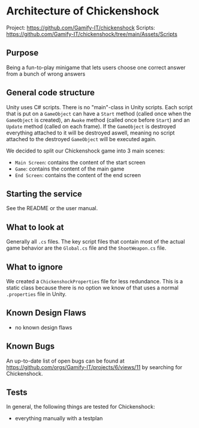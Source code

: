 # Architecture of Chickenshock

Project: https://github.com/Gamify-IT/chickenshock
Scripts: https://github.com/Gamify-IT/chickenshock/tree/main/Assets/Scripts
## Purpose

Being a fun-to-play minigame that lets users choose one correct answer from a bunch of wrong answers

## General code structure

Unity uses C# scripts.
There is no "main"-class in Unity scripts. 
Each script that is put on a `GameObject` can have a `Start` method (called once when the `GameObject` is created), an `Awake` method (called once before `Start`) and an `Update` method (called on each frame). 
If the `GameObject` is destroyed everything attached to it will be destroyed aswell, meaning no script attached to the destroyed `GameObject` will be executed again.

We decided to split our Chickenshock game into 3 main scenes:
- `Main Screen`: contains the content of the start screen
- `Game`: contains the content of the main game
- `End Screen`: contains the content of the end screen

## Starting the service

See the README or the user manual.

## What to look at

Generally all `.cs` files. 
The key script files that contain most of the actual game behavior are the `Global.cs` file and the `ShootWeapon.cs` file. 

## What to ignore

We created a `ChickenshockProperties` file for less redundance. 
This is a static class because there is no option we know of that uses a normal `.properties` file in Unity.

## Known Design Flaws

- no known design flaws

## Known Bugs

An up-to-date list of open bugs can be found at <https://github.com/orgs/Gamify-IT/projects/6/views/11> by searching for Chickenshock.

## Tests

In general, the following things are tested for Chickenshock:
- everything manually with a testplan
